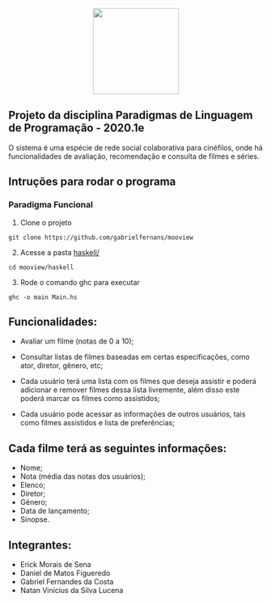 <p align="center">
  <img src="https://i.imgur.com/zcSrwMi.jpg" height="170px"/>
</p>

## Projeto da disciplina Paradigmas de Linguagem de Programação - 2020.1e

O sistema é uma espécie de rede social colaborativa para cinéfilos, onde há funcionalidades de avaliação, recomendação e consulta de filmes e séries.

## Intruções para rodar o programa

### Paradigma Funcional

1. Clone o projeto

```
git clone https://github.com/gabrielfernans/mooview
```

2. Acesse a pasta [haskell/](./haskell)

```
cd mooview/haskell
```

3. Rode o comando ghc para executar

```
ghc -o main Main.hs
```

## Funcionalidades:

- Avaliar um filme (notas de 0 a 10);

- Consultar listas de filmes baseadas em certas especificações, como ator, diretor, gênero, etc;

- Cada usuário terá uma lista com os filmes que deseja assistir e poderá adicionar e remover filmes dessa lista livremente, além disso este poderá marcar os filmes como assistidos;

- Cada usuário pode acessar as informações de outros usuários, tais como filmes assistidos e lista de preferências;

## Cada filme terá as seguintes informações:

- Nome;
- Nota (média das notas dos usuários);
- Elenco;
- Diretor;
- Gênero;
- Data de lançamento;
- Sinopse.

## Integrantes:

- Erick Morais de Sena
- Daniel de Matos Figueredo
- Gabriel Fernandes da Costa
- Natan Vinícius da Silva Lucena
